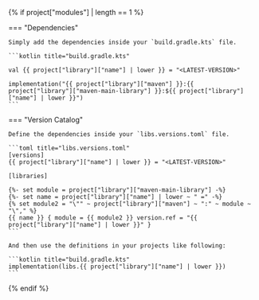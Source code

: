 {% if project["modules"] | length == 1 %}

=== "Dependencies"

    Simply add the dependencies inside your `build.gradle.kts` file.

    ```kotlin title="build.gradle.kts"

    val {{ project["library"]["name"] | lower }} = "<LATEST-VERSION>"

    implementation("{{ project["library"]["maven"] }}:{{ project["library"]["maven-main-library"] }}:${{ project["library"]["name"] | lower }}")
    ```

=== "Version Catalog"

    Define the dependencies inside your `libs.versions.toml` file.

    ```toml title="libs.versions.toml"
    [versions]
    {{ project["library"]["name"] | lower }} = "<LATEST-VERSION>"
    
    [libraries]
   
    {%- set module = project["library"]["maven-main-library"] -%}
    {%- set name = project["library"]["name"] | lower ~ " =" -%}
    {% set module2 = "\"" ~ project["library"]["maven"] ~ ":" ~ module ~ "\"," %}
    {{ name }} { module = {{ module2 }} version.ref = "{{ project["library"]["name"] | lower }}" }
    ```

    And then use the definitions in your projects like following:

    ```kotlin title="build.gradle.kts"
    implementation(libs.{{ project["library"]["name"] | lower }})
    ```

{% endif %}